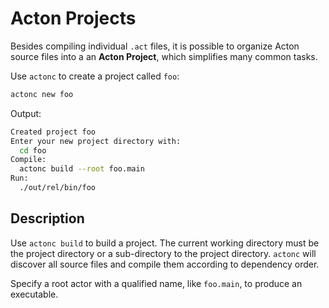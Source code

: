 # Acton Projects

Besides compiling individual `.act` files, it is possible to organize Acton source files into a an **Acton Project**, which simplifies many common tasks.

Use `actonc` to create a project called `foo`:
```sh
actonc new foo
```

Output:
```sh
Created project foo
Enter your new project directory with:
  cd foo
Compile:
  actonc build --root foo.main
Run:
  ./out/rel/bin/foo
```

## Description

Use `actonc build` to build a project. The current working directory must be the project directory or a sub-directory to the project directory. `actonc` will discover all source files and compile them according to dependency order.

Specify a root actor with a qualified name, like `foo.main`, to produce an executable.
